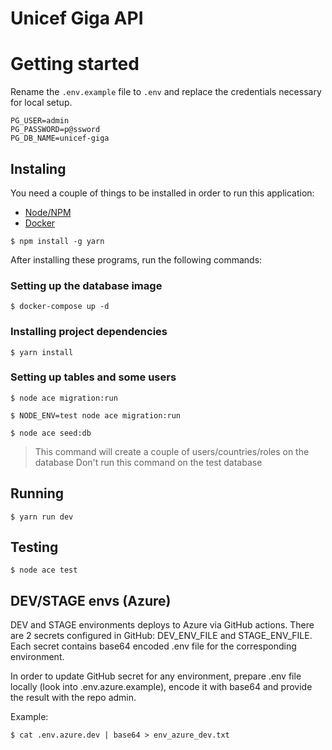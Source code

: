 # Unicef Giga API

# Getting started

Rename the `.env.example` file to `.env` and replace the credentials necessary for local setup.

```
PG_USER=admin
PG_PASSWORD=p@ssword
PG_DB_NAME=unicef-giga
```

## Instaling

You need a couple of things to be installed in order to run this application:

- [Node/NPM](https://nodejs.org/en/)
- [Docker](https://www.docker.com/products/docker-desktop/)

`$ npm install -g yarn `

After installing these programs, run the following commands:

### Setting up the database image

`$ docker-compose up -d`

### Installing project dependencies

`$ yarn install`

### Setting up tables and some users

`$ node ace migration:run`

`$ NODE_ENV=test node ace migration:run`

`$ node ace seed:db`

> This command will create a couple of users/countries/roles on the database
> Don't run this command on the test database

## Running

`$ yarn run dev`

## Testing

`$ node ace test`

## DEV/STAGE envs (Azure)

DEV and STAGE environments deploys to Azure via GitHub actions.
There are 2 secrets configured in GitHub: DEV_ENV_FILE and STAGE_ENV_FILE.
Each secret contains base64 encoded .env file for the corresponding environment.

In order to update GitHub secret for any environment, prepare .env file locally (look into .env.azure.example), encode it with base64 and provide the result with the repo admin.

Example:

`$ cat .env.azure.dev | base64 > env_azure_dev.txt`
